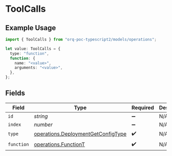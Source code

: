 # ToolCalls

## Example Usage

```typescript
import { ToolCalls } from "orq-poc-typescript2/models/operations";

let value: ToolCalls = {
  type: "function",
  function: {
    name: "<value>",
    arguments: "<value>",
  },
};
```

## Fields

| Field                                                                                    | Type                                                                                     | Required                                                                                 | Description                                                                              |
| ---------------------------------------------------------------------------------------- | ---------------------------------------------------------------------------------------- | ---------------------------------------------------------------------------------------- | ---------------------------------------------------------------------------------------- |
| `id`                                                                                     | *string*                                                                                 | :heavy_minus_sign:                                                                       | N/A                                                                                      |
| `index`                                                                                  | *number*                                                                                 | :heavy_minus_sign:                                                                       | N/A                                                                                      |
| `type`                                                                                   | [operations.DeploymentGetConfigType](../../models/operations/deploymentgetconfigtype.md) | :heavy_check_mark:                                                                       | N/A                                                                                      |
| `function`                                                                               | [operations.FunctionT](../../models/operations/functiont.md)                             | :heavy_check_mark:                                                                       | N/A                                                                                      |
